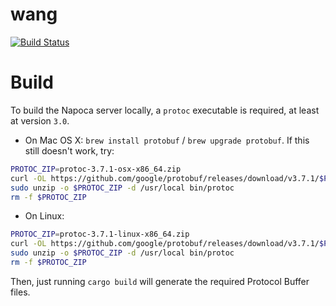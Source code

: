 # wang
[![Build Status](https://travis-ci.org/bciobanu/wang.svg?branch=master)](https://travis-ci.org/bciobanu/wang)

# Build
To build the Napoca server locally, a `protoc` executable is required,
at least at version `3.0`.
- On Mac OS X: `brew install protobuf` / `brew upgrade protobuf`.
If this still doesn't work, try:
```bash
PROTOC_ZIP=protoc-3.7.1-osx-x86_64.zip
curl -OL https://github.com/google/protobuf/releases/download/v3.7.1/$PROTOC_ZIP
sudo unzip -o $PROTOC_ZIP -d /usr/local bin/protoc
rm -f $PROTOC_ZIP
```
- On Linux:
```bash
PROTOC_ZIP=protoc-3.7.1-linux-x86_64.zip
curl -OL https://github.com/google/protobuf/releases/download/v3.7.1/$PROTOC_ZIP
sudo unzip -o $PROTOC_ZIP -d /usr/local bin/protoc
rm -f $PROTOC_ZIP
```
Then, just running `cargo build` will generate the required Protocol Buffer files.
